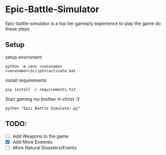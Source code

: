 # Epic-Battle-Simulator

Epic-battle-simulator is a top tier gameply experience 
to play the game do these steps


## Setup

setup enviroment

    python -m venv <venvname>
    <venvname>\Scripts\activate.bat

install requirements

    pip install -r requirements.txt

Start gaming my brother in christ :3

    python "Epic Battle Simulator.py"

## TODO:

- [ ] Add Weapons to the game
- [x] Add More Enemies
- [ ] More Natural Disasters/Events
